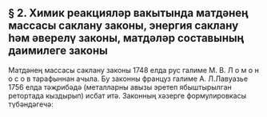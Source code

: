 ## § 2. Химик реакцияләр вакытында матдәнең массасы саклану законы, энергия саклану һәм әверелү законы, матдәләр составының даимилеге законы

Матдәнең массасы саклану законы 1748 елда рус галиме М. В. Л о м о­ н о с о в тарафыннан ачыла. Бу законны француз галиме А. Л.Лавуазье 1756 елда тәҗрибәдә (металларны авызы эретеп ябыштырылган ретортада кыздырып) исбат итә. Законның хәзерге формулировкасы түбәндәгечә: